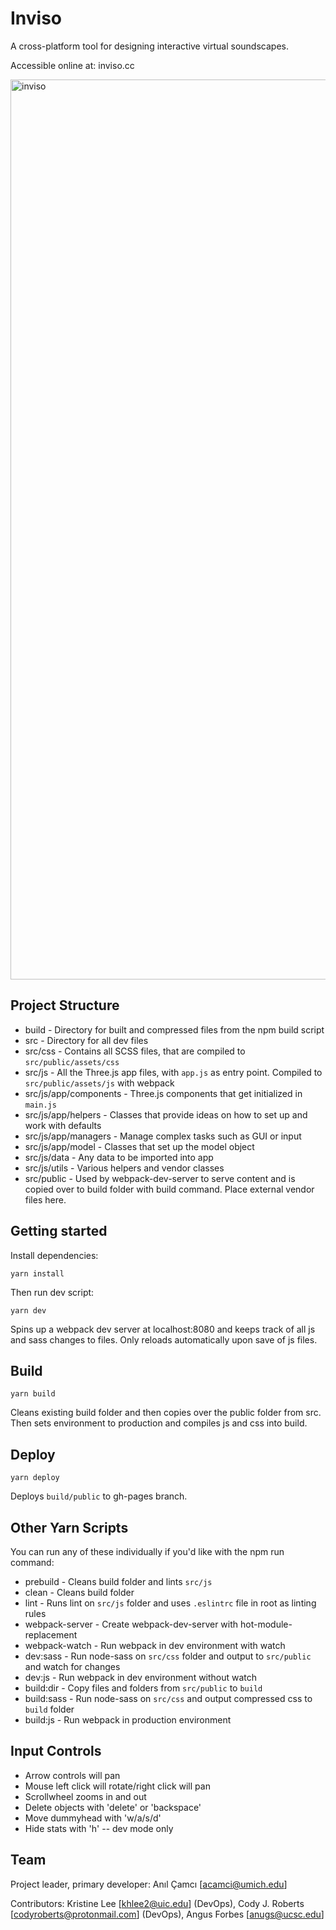 # Inviso

A cross-platform tool for designing interactive virtual soundscapes.

Accessible online at: inviso.cc

<img width="1440" alt="inviso" src="https://user-images.githubusercontent.com/10594286/31970006-9fdb31f4-b8e4-11e7-95f8-ebbd7c5280e1.png">

## Project Structure
* build - Directory for built and compressed files from the npm build script
* src - Directory for all dev files
* src/css - Contains all SCSS files, that are compiled to `src/public/assets/css`
* src/js - All the Three.js app files, with `app.js` as entry point. Compiled to `src/public/assets/js` with webpack
* src/js/app/components - Three.js components that get initialized in `main.js`
* src/js/app/helpers - Classes that provide ideas on how to set up and work with defaults
* src/js/app/managers - Manage complex tasks such as GUI or input
* src/js/app/model - Classes that set up the model object
* src/js/data - Any data to be imported into app
* src/js/utils - Various helpers and vendor classes
* src/public - Used by webpack-dev-server to serve content and is copied over to build folder with build command. Place external vendor files here.

## Getting started
Install dependencies:

```
yarn install
```

Then run dev script:

```
yarn dev
```

Spins up a webpack dev server at localhost:8080 and keeps track of all js and sass changes to files. Only reloads automatically upon save of js files.

## Build
```
yarn build
```

Cleans existing build folder and then copies over the public folder from src. Then sets environment to production and compiles js and css into build.

## Deploy
```
yarn deploy
```

Deploys `build/public` to gh-pages branch.

## Other Yarn Scripts
You can run any of these individually if you'd like with the npm run command:
* prebuild - Cleans build folder and lints `src/js`
* clean - Cleans build folder
* lint - Runs lint on `src/js` folder and uses `.eslintrc` file in root as linting rules
* webpack-server - Create webpack-dev-server with hot-module-replacement
* webpack-watch - Run webpack in dev environment with watch
* dev:sass - Run node-sass on `src/css` folder and output to `src/public` and watch for changes
* dev:js - Run webpack in dev environment without watch
* build:dir - Copy files and folders from `src/public` to `build`
* build:sass - Run node-sass on `src/css` and output compressed css to `build` folder
* build:js - Run webpack in production environment

## Input Controls
* Arrow controls will pan
* Mouse left click will rotate/right click will pan
* Scrollwheel zooms in and out
* Delete objects with 'delete' or 'backspace'
* Move dummyhead with 'w/a/s/d'
* Hide stats with 'h' -- dev mode only

## Team
Project leader, primary developer: Anıl Çamcı [<acamci@umich.edu>]

Contributors: Kristine Lee [<khlee2@uic.edu>] (DevOps), Cody J. Roberts [<codyroberts@protonmail.com>] (DevOps), Angus Forbes [<anugs@ucsc.edu>]

